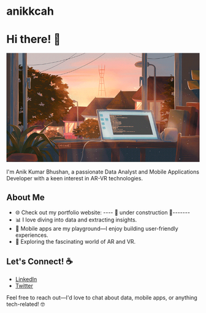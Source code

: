 # anikkcah

# Hi there! 👋

<img src="https://raw.githubusercontent.com/anikkcah/anikkcah/master/resources/banner.gif" alt="the image shows an evening when sun goes to bay , laptop on the table and from the window a falling star is visible">

I'm Anik Kumar Bhushan, a passionate Data Analyst and Mobile Applications Developer with a keen interest in AR-VR technologies.

## About Me

- 🌐 Check out my portfolio website: ---- 🚧 under construction 🚧-------
- 📊 I love diving into data and extracting insights.
- 📱 Mobile apps are my playground—I enjoy building user-friendly experiences.
- 🚀 Exploring the fascinating world of AR and VR.

## Let's Connect! :coffee:

- [LinkedIn](https://www.linkedin.com/in/anik-kumar-bhushan-9a73901a4/)
- [Twitter](https://x.com/anik_bhushan)

Feel free to reach out—I'd love to chat about data, mobile apps, or anything tech-related! 🤓

